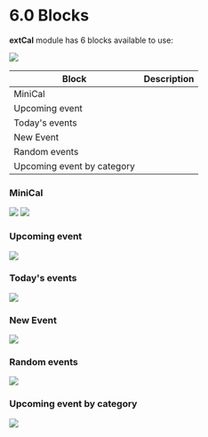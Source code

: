 # 6.0 Blocks

**extCal** module has 6 blocks available to use: 

![](../assets/blocks001.png)


|Block|Description|
|--|--|
|MiniCal||
| Upcoming event ||
|Today's events||
|New Event||
|Random events||
|Upcoming event by category||


### MiniCal
![](../assets/blocks002.png)
![](../assets/blocks002b.png)

### Upcoming event
![](../assets/blocks003.png)

### Today's events
![](../assets/blocks004.png)

### New Event
![](../assets/blocks005.png)

### Random events
![](../assets/blocks006.png)

### Upcoming event by category
![](../assets/blocks007.png)



